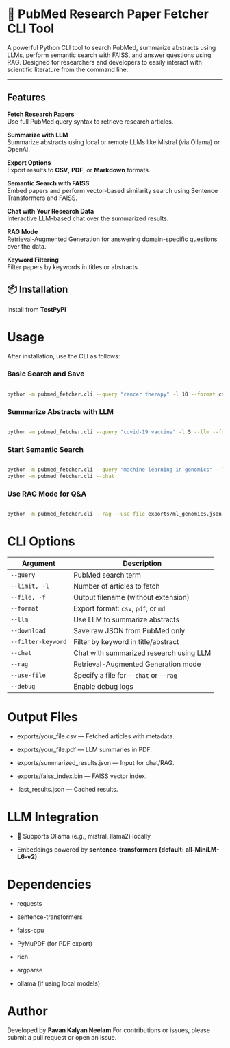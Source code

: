 # 🧪 PubMed Research Paper Fetcher CLI Tool

A powerful Python CLI tool to search PubMed, summarize abstracts using LLMs, perform semantic search with FAISS, and answer questions using RAG. Designed for researchers and developers to easily interact with scientific literature from the command line.

---

##  Features

 **Fetch Research Papers**  
Use full PubMed query syntax to retrieve research articles.

 **Summarize with LLM**  
Summarize abstracts using local or remote LLMs like Mistral (via Ollama) or OpenAI.

 **Export Options**  
Export results to **CSV**, **PDF**, or **Markdown** formats.

 **Semantic Search with FAISS**  
Embed papers and perform vector-based similarity search using Sentence Transformers and FAISS.

 **Chat with Your Research Data**  
Interactive LLM-based chat over the summarized results.

 **RAG Mode**  
Retrieval-Augmented Generation for answering domain-specific questions over the data.

 **Keyword Filtering**  
Filter papers by keywords in titles or abstracts.




## 📦 Installation

Install from **TestPyPI**

# Usage
After installation, use the CLI as follows:

### Basic Search and Save
```bash

python -m pubmed_fetcher.cli --query "cancer therapy" -l 10 --format csv -f cancer_results
```
### Summarize Abstracts with LLM
```bash

python -m pubmed_fetcher.cli --query "covid-19 vaccine" -l 5 --llm --format pdf -f covid_summary
```
### Start Semantic Search
```bash

python -m pubmed_fetcher.cli --query "machine learning in genomics" --llm --format csv -f ml_genomics
python -m pubmed_fetcher.cli --chat
```
### Use RAG Mode for Q&A
```bash

python -m pubmed_fetcher.cli --rag --use-file exports/ml_genomics.json
```

# CLI Options
| Argument           | Description                             |
| ------------------ | --------------------------------------- |
| `--query`          | PubMed search term                      |
| `--limit, -l`      | Number of articles to fetch             |
| `--file, -f`       | Output filename (without extension)     |
| `--format`         | Export format: `csv`, `pdf`, or `md`    |
| `--llm`            | Use LLM to summarize abstracts          |
| `--download`       | Save raw JSON from PubMed only          |
| `--filter-keyword` | Filter by keyword in title/abstract     |
| `--chat`           | Chat with summarized research using LLM |
| `--rag`            | Retrieval-Augmented Generation mode     |
| `--use-file`       | Specify a file for `--chat` or `--rag`  |
| `--debug`          | Enable debug logs                       |

# Output Files
* exports/your_file.csv — Fetched articles with metadata.

* exports/your_file.pdf — LLM summaries in PDF.

* exports/summarized_results.json — Input for chat/RAG.

* exports/faiss_index.bin — FAISS vector index.

* .last_results.json — Cached results.

# LLM Integration
* 🔗 Supports Ollama (e.g., mistral, llama2) locally

* Embeddings powered by **sentence-transformers (default: all-MiniLM-L6-v2)**

# Dependencies
* requests

* sentence-transformers

* faiss-cpu

* PyMuPDF (for PDF export)

* rich

* argparse


* ollama (if using local models)

# Author
Developed by **Pavan Kalyan Neelam**
For contributions or issues, please submit a pull request or open an issue.

